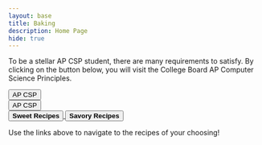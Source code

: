 ```yaml
---
layout: base
title: Baking
description: Home Page
hide: true
---
```





<div>
  <p>To be a stellar AP CSP student, there are many requirements to satisfy. By clicking on the button below, you will visit the College Board AP Computer Science Principles.</p>
  <button onclick="window.location.href='https://apstudents.collegeboard.org/courses/ap-computer-science-principles';">AP CSP</button>
</div>
<button onclick="window.location.href='https://apstudents.collegeboard.org/courses/ap-computer-science-principles';"> AP CSP </button>


<div>

<a href="sweet/">
  <button class="block"><b>Sweet Recipes</b></button>
</a>

<a href="savory/">
  <button class="block"><b>Savory Recipes</b></button>
</a>

<p> Use the links above to navigate to the recipes of your choosing! </p>
</div>
